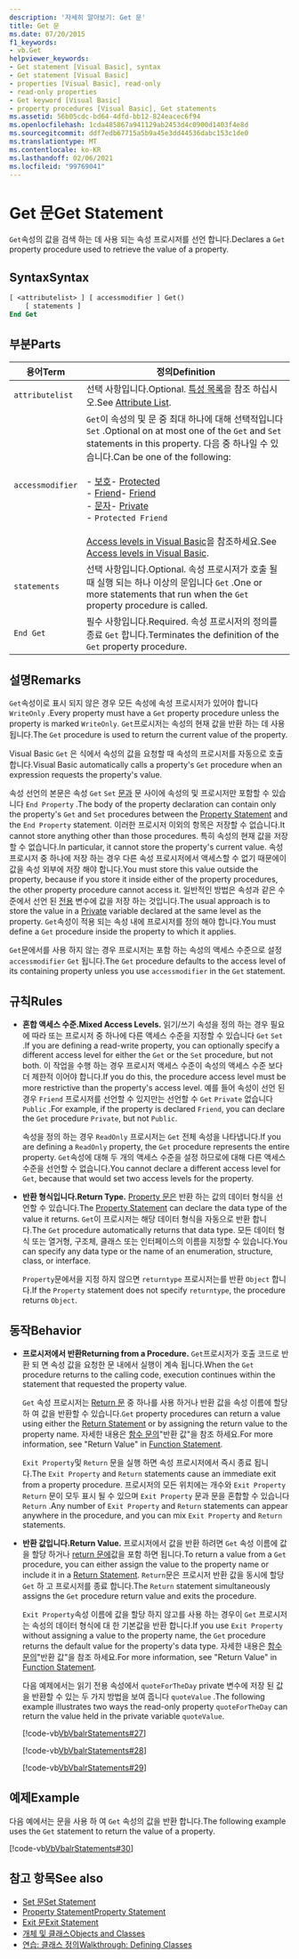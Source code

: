 ```yaml
---
description: '자세히 알아보기: Get 문'
title: Get 문
ms.date: 07/20/2015
f1_keywords:
- vb.Get
helpviewer_keywords:
- Get statement [Visual Basic], syntax
- Get statement [Visual Basic]
- properties [Visual Basic], read-only
- read-only properties
- Get keyword [Visual Basic]
- property procedures [Visual Basic], Get statements
ms.assetid: 56b05cdc-bd64-4dfd-bb12-824eacec6f94
ms.openlocfilehash: 1cda485867a941129ab2453d4c0900d1403f4e8d
ms.sourcegitcommit: ddf7edb67715a5b9a45e3dd44536dabc153c1de0
ms.translationtype: MT
ms.contentlocale: ko-KR
ms.lasthandoff: 02/06/2021
ms.locfileid: "99769041"
---
```

# <a name="get-statement"></a><span data-ttu-id="3976d-103">Get 문</span><span class="sxs-lookup"><span data-stu-id="3976d-103">Get Statement</span></span>

<span data-ttu-id="3976d-104">`Get`속성의 값을 검색 하는 데 사용 되는 속성 프로시저를 선언 합니다.</span><span class="sxs-lookup"><span data-stu-id="3976d-104">Declares a `Get` property procedure used to retrieve the value of a property.</span></span>  
  
## <a name="syntax"></a><span data-ttu-id="3976d-105">Syntax</span><span class="sxs-lookup"><span data-stu-id="3976d-105">Syntax</span></span>  
  
```vb  
[ <attributelist> ] [ accessmodifier ] Get()  
    [ statements ]  
End Get  
```  
  
## <a name="parts"></a><span data-ttu-id="3976d-106">부분</span><span class="sxs-lookup"><span data-stu-id="3976d-106">Parts</span></span>  
  
|<span data-ttu-id="3976d-107">용어</span><span class="sxs-lookup"><span data-stu-id="3976d-107">Term</span></span>|<span data-ttu-id="3976d-108">정의</span><span class="sxs-lookup"><span data-stu-id="3976d-108">Definition</span></span>|  
|---|---|  
|`attributelist`|<span data-ttu-id="3976d-109">선택 사항입니다.</span><span class="sxs-lookup"><span data-stu-id="3976d-109">Optional.</span></span> <span data-ttu-id="3976d-110">[특성 목록](attribute-list.md)을 참조 하십시오.</span><span class="sxs-lookup"><span data-stu-id="3976d-110">See [Attribute List](attribute-list.md).</span></span>|  
|`accessmodifier`|<span data-ttu-id="3976d-111">`Get`이 속성의 및 문 중 최대 하나에 대해 선택적입니다 `Set` .</span><span class="sxs-lookup"><span data-stu-id="3976d-111">Optional on at most one of the `Get` and `Set` statements in this property.</span></span> <span data-ttu-id="3976d-112">다음 중 하나일 수 있습니다.</span><span class="sxs-lookup"><span data-stu-id="3976d-112">Can be one of the following:</span></span><br /><br /> <span data-ttu-id="3976d-113">-   [보호](../modifiers/protected.md)</span><span class="sxs-lookup"><span data-stu-id="3976d-113">-   [Protected](../modifiers/protected.md)</span></span><br /><span data-ttu-id="3976d-114">-   [Friend](../modifiers/friend.md)</span><span class="sxs-lookup"><span data-stu-id="3976d-114">-   [Friend](../modifiers/friend.md)</span></span><br /><span data-ttu-id="3976d-115">-   [문자](../modifiers/private.md)</span><span class="sxs-lookup"><span data-stu-id="3976d-115">-   [Private](../modifiers/private.md)</span></span><br />-   `Protected Friend`<br /><br /> <span data-ttu-id="3976d-116">[Access levels in Visual Basic](../../programming-guide/language-features/declared-elements/access-levels.md)을 참조하세요.</span><span class="sxs-lookup"><span data-stu-id="3976d-116">See [Access levels in Visual Basic](../../programming-guide/language-features/declared-elements/access-levels.md).</span></span>|  
|`statements`|<span data-ttu-id="3976d-117">선택 사항입니다.</span><span class="sxs-lookup"><span data-stu-id="3976d-117">Optional.</span></span> <span data-ttu-id="3976d-118">속성 프로시저가 호출 될 때 실행 되는 하나 이상의 문입니다 `Get` .</span><span class="sxs-lookup"><span data-stu-id="3976d-118">One or more statements that run when the `Get` property procedure is called.</span></span>|  
|`End Get`|<span data-ttu-id="3976d-119">필수 사항입니다.</span><span class="sxs-lookup"><span data-stu-id="3976d-119">Required.</span></span> <span data-ttu-id="3976d-120">속성 프로시저의 정의를 종료 `Get` 합니다.</span><span class="sxs-lookup"><span data-stu-id="3976d-120">Terminates the definition of the `Get` property procedure.</span></span>|  
  
## <a name="remarks"></a><span data-ttu-id="3976d-121">설명</span><span class="sxs-lookup"><span data-stu-id="3976d-121">Remarks</span></span>  

 <span data-ttu-id="3976d-122">`Get`속성이로 표시 되지 않은 경우 모든 속성에 속성 프로시저가 있어야 합니다 `WriteOnly` .</span><span class="sxs-lookup"><span data-stu-id="3976d-122">Every property must have a `Get` property procedure unless the property is marked `WriteOnly`.</span></span> <span data-ttu-id="3976d-123">`Get`프로시저는 속성의 현재 값을 반환 하는 데 사용 됩니다.</span><span class="sxs-lookup"><span data-stu-id="3976d-123">The `Get` procedure is used to return the current value of the property.</span></span>  
  
 <span data-ttu-id="3976d-124">Visual Basic `Get` 은 식에서 속성의 값을 요청할 때 속성의 프로시저를 자동으로 호출 합니다.</span><span class="sxs-lookup"><span data-stu-id="3976d-124">Visual Basic automatically calls a property's `Get` procedure when an expression requests the property's value.</span></span>  
  
 <span data-ttu-id="3976d-125">속성 선언의 본문은 속성 `Get` `Set` [문과](property-statement.md) 문 사이에 속성의 및 프로시저만 포함할 수 있습니다 `End Property` .</span><span class="sxs-lookup"><span data-stu-id="3976d-125">The body of the property declaration can contain only the property's `Get` and `Set` procedures between the [Property Statement](property-statement.md) and the `End Property` statement.</span></span> <span data-ttu-id="3976d-126">이러한 프로시저 이외의 항목은 저장할 수 없습니다.</span><span class="sxs-lookup"><span data-stu-id="3976d-126">It cannot store anything other than those procedures.</span></span> <span data-ttu-id="3976d-127">특히 속성의 현재 값을 저장할 수 없습니다.</span><span class="sxs-lookup"><span data-stu-id="3976d-127">In particular, it cannot store the property's current value.</span></span> <span data-ttu-id="3976d-128">속성 프로시저 중 하나에 저장 하는 경우 다른 속성 프로시저에서 액세스할 수 없기 때문에이 값을 속성 외부에 저장 해야 합니다.</span><span class="sxs-lookup"><span data-stu-id="3976d-128">You must store this value outside the property, because if you store it inside either of the property procedures, the other property procedure cannot access it.</span></span> <span data-ttu-id="3976d-129">일반적인 방법은 속성과 같은 수준에서 선언 된 [전용](../modifiers/private.md) 변수에 값을 저장 하는 것입니다.</span><span class="sxs-lookup"><span data-stu-id="3976d-129">The usual approach is to store the value in a [Private](../modifiers/private.md) variable declared at the same level as the property.</span></span> <span data-ttu-id="3976d-130">`Get`속성이 적용 되는 속성 내에 프로시저를 정의 해야 합니다.</span><span class="sxs-lookup"><span data-stu-id="3976d-130">You must define a `Get` procedure inside the property to which it applies.</span></span>  
  
 <span data-ttu-id="3976d-131">`Get`문에서를 사용 하지 않는 경우 프로시저는 포함 하는 속성의 액세스 수준으로 설정 `accessmodifier` `Get` 됩니다.</span><span class="sxs-lookup"><span data-stu-id="3976d-131">The `Get` procedure defaults to the access level of its containing property unless you use `accessmodifier` in the `Get` statement.</span></span>  
  
## <a name="rules"></a><span data-ttu-id="3976d-132">규칙</span><span class="sxs-lookup"><span data-stu-id="3976d-132">Rules</span></span>  
  
- <span data-ttu-id="3976d-133">**혼합 액세스 수준.**</span><span class="sxs-lookup"><span data-stu-id="3976d-133">**Mixed Access Levels.**</span></span> <span data-ttu-id="3976d-134">읽기/쓰기 속성을 정의 하는 경우 필요에 따라 또는 프로시저 중 하나에 다른 액세스 수준을 지정할 수 있습니다 `Get` `Set` .</span><span class="sxs-lookup"><span data-stu-id="3976d-134">If you are defining a read-write property, you can optionally specify a different access level for either the `Get` or the `Set` procedure, but not both.</span></span> <span data-ttu-id="3976d-135">이 작업을 수행 하는 경우 프로시저 액세스 수준이 속성의 액세스 수준 보다 더 제한적 이어야 합니다.</span><span class="sxs-lookup"><span data-stu-id="3976d-135">If you do this, the procedure access level must be more restrictive than the property's access level.</span></span> <span data-ttu-id="3976d-136">예를 들어 속성이 선언 된 경우 `Friend` 프로시저를 선언할 수 있지만는 선언할 수 `Get` `Private` 없습니다 `Public` .</span><span class="sxs-lookup"><span data-stu-id="3976d-136">For example, if the property is declared `Friend`, you can declare the `Get` procedure `Private`, but not `Public`.</span></span>  
  
     <span data-ttu-id="3976d-137">속성을 정의 하는 경우 `ReadOnly` 프로시저는 `Get` 전체 속성을 나타냅니다.</span><span class="sxs-lookup"><span data-stu-id="3976d-137">If you are defining a `ReadOnly` property, the `Get` procedure represents the entire property.</span></span> <span data-ttu-id="3976d-138">`Get`속성에 대해 두 개의 액세스 수준을 설정 하므로에 대해 다른 액세스 수준을 선언할 수 없습니다.</span><span class="sxs-lookup"><span data-stu-id="3976d-138">You cannot declare a different access level for `Get`, because that would set two access levels for the property.</span></span>  
  
- <span data-ttu-id="3976d-139">**반환 형식입니다.**</span><span class="sxs-lookup"><span data-stu-id="3976d-139">**Return Type.**</span></span> <span data-ttu-id="3976d-140">[Property 문은](property-statement.md) 반환 하는 값의 데이터 형식을 선언할 수 있습니다.</span><span class="sxs-lookup"><span data-stu-id="3976d-140">The [Property Statement](property-statement.md) can declare the data type of the value it returns.</span></span> <span data-ttu-id="3976d-141">`Get`이 프로시저는 해당 데이터 형식을 자동으로 반환 합니다.</span><span class="sxs-lookup"><span data-stu-id="3976d-141">The `Get` procedure automatically returns that data type.</span></span> <span data-ttu-id="3976d-142">모든 데이터 형식 또는 열거형, 구조체, 클래스 또는 인터페이스의 이름을 지정할 수 있습니다.</span><span class="sxs-lookup"><span data-stu-id="3976d-142">You can specify any data type or the name of an enumeration, structure, class, or interface.</span></span>  
  
     <span data-ttu-id="3976d-143">`Property`문에서을 지정 하지 않으면 `returntype` 프로시저는를 반환 `Object` 합니다.</span><span class="sxs-lookup"><span data-stu-id="3976d-143">If the `Property` statement does not specify `returntype`, the procedure returns `Object`.</span></span>  
  
## <a name="behavior"></a><span data-ttu-id="3976d-144">동작</span><span class="sxs-lookup"><span data-stu-id="3976d-144">Behavior</span></span>  
  
- <span data-ttu-id="3976d-145">**프로시저에서 반환**</span><span class="sxs-lookup"><span data-stu-id="3976d-145">**Returning from a Procedure.**</span></span> <span data-ttu-id="3976d-146">`Get`프로시저가 호출 코드로 반환 되 면 속성 값을 요청한 문 내에서 실행이 계속 됩니다.</span><span class="sxs-lookup"><span data-stu-id="3976d-146">When the `Get` procedure returns to the calling code, execution continues within the statement that requested the property value.</span></span>  
  
     <span data-ttu-id="3976d-147">`Get` 속성 프로시저는 [Return 문](return-statement.md) 중 하나를 사용 하거나 반환 값을 속성 이름에 할당 하 여 값을 반환할 수 있습니다.</span><span class="sxs-lookup"><span data-stu-id="3976d-147">`Get` property procedures can return a value using either the [Return Statement](return-statement.md) or by assigning the return value to the property name.</span></span> <span data-ttu-id="3976d-148">자세한 내용은 [함수 문의](function-statement.md)"반환 값"을 참조 하세요.</span><span class="sxs-lookup"><span data-stu-id="3976d-148">For more information, see "Return Value" in [Function Statement](function-statement.md).</span></span>  
  
     <span data-ttu-id="3976d-149">`Exit Property`및 `Return` 문을 실행 하면 속성 프로시저에서 즉시 종료 됩니다.</span><span class="sxs-lookup"><span data-stu-id="3976d-149">The `Exit Property` and `Return` statements cause an immediate exit from a property procedure.</span></span> <span data-ttu-id="3976d-150">프로시저의 모든 위치에는 개수와 `Exit Property` `Return` 문이 모두 표시 될 수 있으며 `Exit Property` 문과 문을 혼합할 수 있습니다 `Return` .</span><span class="sxs-lookup"><span data-stu-id="3976d-150">Any number of `Exit Property` and `Return` statements can appear anywhere in the procedure, and you can mix `Exit Property` and `Return` statements.</span></span>  
  
- <span data-ttu-id="3976d-151">**반환 값입니다.**</span><span class="sxs-lookup"><span data-stu-id="3976d-151">**Return Value.**</span></span> <span data-ttu-id="3976d-152">프로시저에서 값을 반환 하려면 `Get` 속성 이름에 값을 할당 하거나 [return 문에](return-statement.md)값을 포함 하면 됩니다.</span><span class="sxs-lookup"><span data-stu-id="3976d-152">To return a value from a `Get` procedure, you can either assign the value to the property name or include it in a [Return Statement](return-statement.md).</span></span> <span data-ttu-id="3976d-153">`Return`문은 프로시저 반환 값을 동시에 할당 `Get` 하 고 프로시저를 종료 합니다.</span><span class="sxs-lookup"><span data-stu-id="3976d-153">The `Return` statement simultaneously assigns the `Get` procedure return value and exits the procedure.</span></span>  
  
     <span data-ttu-id="3976d-154">`Exit Property`속성 이름에 값을 할당 하지 않고를 사용 하는 경우이 `Get` 프로시저는 속성의 데이터 형식에 대 한 기본값을 반환 합니다.</span><span class="sxs-lookup"><span data-stu-id="3976d-154">If you use `Exit Property` without assigning a value to the property name, the `Get` procedure returns the default value for the property's data type.</span></span> <span data-ttu-id="3976d-155">자세한 내용은 [함수 문의](function-statement.md)"반환 값"을 참조 하세요.</span><span class="sxs-lookup"><span data-stu-id="3976d-155">For more information, see "Return Value" in [Function Statement](function-statement.md).</span></span>  
  
     <span data-ttu-id="3976d-156">다음 예제에서는 읽기 전용 속성에서 `quoteForTheDay` private 변수에 저장 된 값을 반환할 수 있는 두 가지 방법을 보여 줍니다 `quoteValue` .</span><span class="sxs-lookup"><span data-stu-id="3976d-156">The following example illustrates two ways the read-only property `quoteForTheDay` can return the value held in the private variable `quoteValue`.</span></span>  
  
     [!code-vb[VbVbalrStatements#27](~/samples/snippets/visualbasic/VS_Snippets_VBCSharp/VbVbalrStatements/VB/Class1.vb#27)]  
  
     [!code-vb[VbVbalrStatements#28](~/samples/snippets/visualbasic/VS_Snippets_VBCSharp/VbVbalrStatements/VB/Class1.vb#28)]  
  
     [!code-vb[VbVbalrStatements#29](~/samples/snippets/visualbasic/VS_Snippets_VBCSharp/VbVbalrStatements/VB/Class1.vb#29)]  
  
## <a name="example"></a><span data-ttu-id="3976d-157">예제</span><span class="sxs-lookup"><span data-stu-id="3976d-157">Example</span></span>  

 <span data-ttu-id="3976d-158">다음 예에서는 문을 사용 하 여 `Get` 속성의 값을 반환 합니다.</span><span class="sxs-lookup"><span data-stu-id="3976d-158">The following example uses the `Get` statement to return the value of a property.</span></span>  
  
 [!code-vb[VbVbalrStatements#30](~/samples/snippets/visualbasic/VS_Snippets_VBCSharp/VbVbalrStatements/VB/Class1.vb#30)]  
  
## <a name="see-also"></a><span data-ttu-id="3976d-159">참고 항목</span><span class="sxs-lookup"><span data-stu-id="3976d-159">See also</span></span>

- [<span data-ttu-id="3976d-160">Set 문</span><span class="sxs-lookup"><span data-stu-id="3976d-160">Set Statement</span></span>](set-statement.md)
- [<span data-ttu-id="3976d-161">Property Statement</span><span class="sxs-lookup"><span data-stu-id="3976d-161">Property Statement</span></span>](property-statement.md)
- [<span data-ttu-id="3976d-162">Exit 문</span><span class="sxs-lookup"><span data-stu-id="3976d-162">Exit Statement</span></span>](exit-statement.md)
- [<span data-ttu-id="3976d-163">개체 및 클래스</span><span class="sxs-lookup"><span data-stu-id="3976d-163">Objects and Classes</span></span>](../../programming-guide/language-features/objects-and-classes/index.md)
- [<span data-ttu-id="3976d-164">연습: 클래스 정의</span><span class="sxs-lookup"><span data-stu-id="3976d-164">Walkthrough: Defining Classes</span></span>](../../programming-guide/language-features/objects-and-classes/walkthrough-defining-classes.md)
